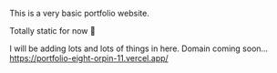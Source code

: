 This is a very basic portfolio website. 

Totally static for now 😬 

I will be adding lots and lots of things in here.
Domain coming soon...
https://portfolio-eight-orpin-11.vercel.app/
